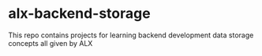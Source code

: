 # alx-backend-storage
This repo contains projects for learning backend development data storage concepts all given by ALX
